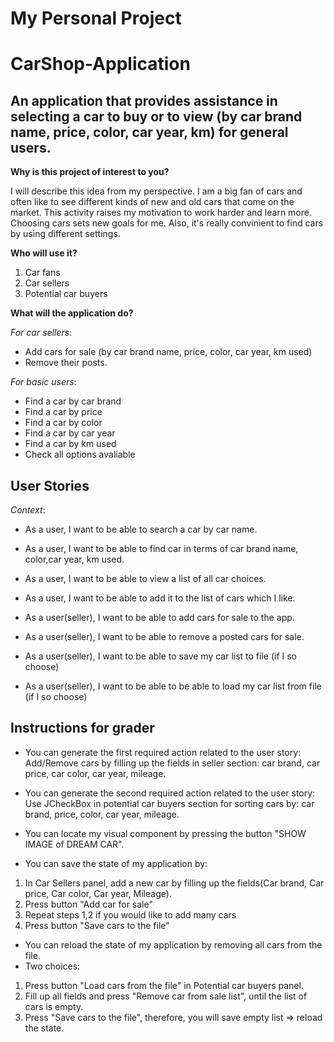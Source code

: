 # My Personal Project


# CarShop-Application
## An application that provides assistance in selecting a car to buy or to view (by car brand name, price, color, car year, km) for general users.


**Why is this project of interest to you?**

I will describe this idea from my perspective. 
I am a big fan of cars and often like to see different kinds of new and old cars that come on the market.
This activity raises my motivation to work harder and learn more. Choosing cars sets new goals for me.
Also, it's really convinient to find cars by using different settings.

**Who will use it?**

1. Car fans
2. Car sellers
3. Potential car buyers


**What will the application do?**

*For car sellers*:

- Add cars for sale (by car brand name, price, color, car year, km used)
- Remove their posts.


*For basic users*:

- Find a car by car brand
- Find a car by price
- Find a car by color
- Find a car by car year
- Find a car by km used
- Check all options avaliable



## User Stories
*Context*:
- As a user, I want to be able to search a car by car name.
- As a user, I want to be able to find car in terms of car brand name, color,car year, km used.
- As a user, I want to be able to view a list of all car choices.
- As a user, I want to be able to add it to the list of cars which I like.
- As a user(seller), I want to be able to add сars for sale to the app.
- As a user(seller), I want to be able to remove a posted сars for sale.

- As a user(seller), I want to be able to save my car list to file (if I so choose)
- As a user(seller), I want to be able to be able to load my car list from file (if I so choose)

## Instructions for grader
- You can generate the first required action related to the user story: Add/Remove cars by filling up the fields in 
seller section: car brand, car price, car color, car year, mileage.


- You can generate the second required action related to the user story: Use JCheckBox in potential car buyers section
for sorting cars by: car brand, price, color, car year, mileage.


- You can locate my visual component by pressing the button "SHOW IMAGE of DREAM CAR".


- You can save the state of my application by:
1. In Car Sellers panel, add a new car by filling up the fields(Car brand, Car price, Car color, Car year, Mileage).
2. Press button "Add car for sale"
3. Repeat steps 1,2 if you would like to add many cars
4. Press button "Save cars to the file"

- You can reload the state of my application by removing all cars from the file. 
- Two choices:
1. Press button "Load cars from the file" in Potential car buyers panel.
2. Fill up all fields and press "Remove car from sale list", until the list of cars is empty. 
3. Press "Save cars to the file", therefore, you will save empty list => reload the state.